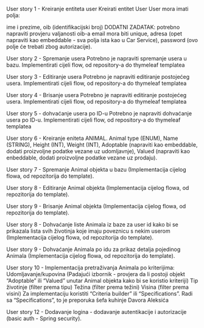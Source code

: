 User story 1 - Kreiranje entiteta user Kreirati entitet User User mora imati polja:

  ime i prezime,
  oib (identifikacijski broj) DODATNI ZADATAK: potrebno napraviti provjeru valjanosti oib-a
  email mora biti unique,
  adresa (opet napraviti kao embeddable - sva polja ista kao u Car Service),
  password (ovo polje će trebati zbog autorizacije).

User story 2 - Spremanje usera Potrebno je napraviti spremanje usera u bazu. Implementirati cijeli flow, od repository-a do thymeleaf templatea

User story 3 - Editiranje usera Potrebno je napraviti editiranje postojećeg usera. Implementirati cijeli flow, od repository-a do thymeleaf templatea

User story 4 - Brisanje usera Potrebno je napraviti editiranje postojećeg usera. Implementirati cijeli flow, od repository-a do thymeleaf templatea

User story 5 - dohvaćanje usera po ID-u Potrebno je napraviti dohvaćanje usera po ID-u. Implementirati cijeli flow, od repository-a do thymeleaf templatea

User story 6 - Kreiranje eniteta ANIMAL.
  Animal type (ENUM),
  Name (STRING),
  Height (INT),
  Weight (INT),
  Adoptable (napraviti kao embeddable, dodati proizvoljne podatke vezane uz udomljavnje),
  Valued (napraviti kao enbeddable, dodati proizvoljne podatke vezane uz prodaju).

User story 7 - Spremanje Animal objekta  u bazu (Implementacija cijelog flowa, od repozitorija do template).

User story 8 - Editiranje Animal objekta (Implementacija cijelog flowa, od repozitorija do template).

User story 9 - Brisanje Animal objekta  (Implementacija cijelog flowa, od repozitorija do template).

User story 8 - Dohvaćanje liste Animala iz baze za user id kako bi se prikazala lista svih životinja koje imaju poveznicu s nekim userom  (Implementacija cijelog flowa, od repozitorija do template).

User story 9 - Dohvaćanje Animala po idu za prikaz detalja pojedinog Animala (Implementacija cijelog flowa, od repozitorija do template).


User story 10 - Implementacija pretraživanja Animala po kriterijima:
Udomljavanje/kupovina (Padajući izbornik - provjera da li postoji objekt “Adoptable” ili “Valued” unutar Animal objekta kako bi se koristio kriteriji)
  Tip životinje (filter prema tipu)
  Težina (filter prema težini)
  Visina (filter prema visini)
Za implementaciju koristiti “Criteria builder” ili “Specifications”. Radi sa “Specifications”, to je preporuka šefa kuhinje Davora Aleksića

User story 12 - Dodavanje logina - dodavanje autentikacije i autorizacije (basic auth - Spring security).
